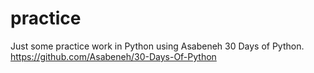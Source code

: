 # practice

Just some practice work in Python using Asabeneh 30 Days of Python. https://github.com/Asabeneh/30-Days-Of-Python
